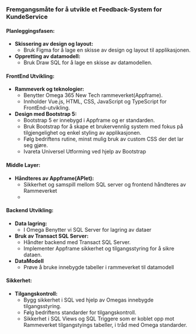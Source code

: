 ### Fremgangsmåte for å utvikle et Feedback-System for KundeService

#### Planleggingsfasen:

- **Skissering av design og layout:**
  - Bruk Figma for å lage en skisse av design og layout til applikasjonen.
- **Oppretting av datamodell:**
  - Bruk Draw SQL for å lage en skisse av datamodellen.

#### FrontEnd Utvikling:

- **Rammeverk og teknologier:**
  - Benytter Omega 365 New Tech rammeverket(Appframe).
  - Innholder Vue.js, HTML, CSS, JavaScript og TypeScript for FrontEnd-utvikling.
- **Design med Bootstrap 5:**
  - Bootstrap 5 er innebygd i Appframe og er standarden.
  - Bruk Bootstrap for å skape et brukervennlig system med fokus på tilgjengelighet og enkel styling av applikasjonen.
  - Følg bedriftens rutine, minst mulig bruk av custom CSS der det lar seg gjøre.
  - Ivareta Universel Utforming ved hjelp av Bootstrap

#### Middle Layer:

- **Håndteres av Appframe(APIet):**
  - Sikkerhet og samspill mellom SQL server og frontend håndteres av Rammeverket
  - 
#### Backend Utvikling:

- **Data lagring:**
  - I Omega Benytter vi SQL Server for lagring av dataer
- **Bruk av Transact SQL Server:**
  - Håndter backend med Transact SQL Server.
  - Implementer Appframe sikkerhet og tilgangsstyring for å sikre dataen.
- **DataModell**
  - Prøve å bruke innebygde tabeller i rammeverket til datamodell   


#### Sikkerhet:

- **Tilgangskontroll:**
  - Bygg sikkerhet i SQL ved hjelp av Omegas innebygde tilgangsstyring.
  - Følg bedriftens standarder for tilgangskontroll.
  - Sikkerhet i SQL Views og SQL Triggere som er koblet opp mot Rammeverket tilgangstyings tabeller, i tråd med Omega standarder.
